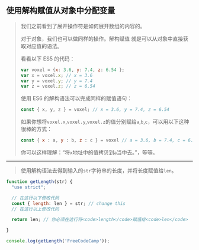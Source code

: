 ## 使用解构赋值从对象中分配变量

> 我们之前看到了展开操作符是如何展开数组的内容的。
>
> 对于对象，我们也可以做同样的操作。解构赋值 就是可以从对象中直接获取对应值的语法。
>
> 看看以下 ES5 的代码：
>
> ```js
> var voxel = {x: 3.6, y: 7.4, z: 6.54 };
> var x = voxel.x; // x = 3.6
> var y = voxel.y; // y = 7.4
> var z = voxel.z; // z = 6.54
> ```
>
> 使用 ES6 的解构语法可以完成同样的赋值语句：
>
> ```js
> const { x, y, z } = voxel; // x = 3.6, y = 7.4, z = 6.54
> ```
>
> 如果你想将`voxel.x`,`voxel.y`,`voxel.z`的值分别赋给`a`,`b`,`c`，可以用以下这种很棒的方式：
>
> ```js
> const { x : a, y : b, z : c } = voxel // a = 3.6, b = 7.4, c = 6.54
> ```
>
> 你可以这样理解：“将`x`地址中的值拷贝到`a`当中去。”，等等。

---

> 使用解构语法去得到输入的`str`字符串的长度，并将长度赋值给`len`。

```js
function getLength(str) {
  "use strict";

  // 在这行以下修改代码
  const { length: len } = str; // change this
  // 在这行以上修改代码

  return len; // 你必须在这行将<code>length</code>赋值给<code>len</code>

}

console.log(getLength('FreeCodeCamp'));
```


